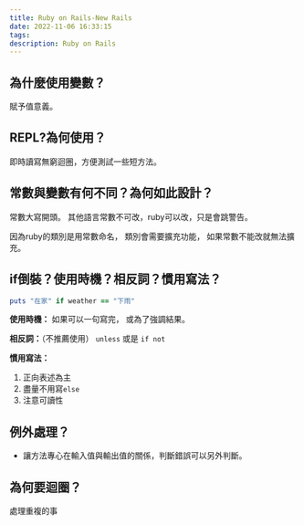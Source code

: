 ```yaml
---
title: Ruby on Rails-New Rails
date: 2022-11-06 16:33:15
tags: 
description: Ruby on Rails
---
```


## 為什麼使用變數？

賦予值意義。

## REPL?為何使用？

即時讀寫無窮迴圈，方便測試一些短方法。

## 常數與變數有何不同？為何如此設計？

常數大寫開頭。
其他語言常數不可改，ruby可以改，只是會跳警告。

因為ruby的類別是用常數命名，
類別會需要擴充功能，
如果常數不能改就無法擴充。

## if倒裝？使用時機？相反詞？慣用寫法？

```ruby
puts "在家" if weather == "下雨" 
```

**使用時機：**
如果可以一句寫完，
或為了強調結果。

**相反詞：**（不推薦使用）
`unless` 或是 `if not`

**慣用寫法：**

1. 正向表述為主
2. 盡量不用寫`else`
3. 注意可讀性

## 例外處理？

* 讓方法專心在輸入值與輸出值的關係，判斷錯誤可以另外判斷。

## 為何要迴圈？

處理重複的事

